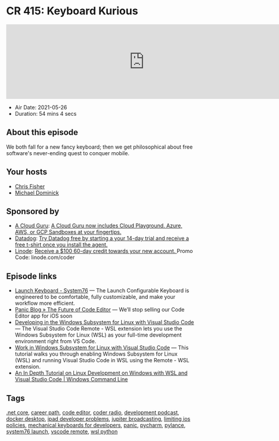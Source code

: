 # CR 415: Keyboard Kurious

<iframe src="https://player.fireside.fm/v2/MLf2ZzhC+JDDl5nXi?theme=dark" width="740" height="200" frameborder="0" scrolling="no"></iframe>

* Air Date: 2021-05-26
* Duration: 54 mins 4 secs

## About this episode

We both fall for a new fancy keyboard; then we get philosophical about free software's never-ending quest to conquer mobile.

## Your hosts
* [Chris Fisher](https://coder.show/hosts/chrislas)
* [Michael Dominick](https://coder.show/hosts/michael)

## Sponsored by

  * [A Cloud Guru](https://acloudguru.com): [A Cloud Guru now includes Cloud Playground. Azure, AWS, or GCP Sandboxes at your fingertips.](https://acloudguru.com)
  * [Datadog](http://datadog.com/coderradio): [Try Datadog free by starting a your 14-day trial and receive a free t-shirt once you install the agent.](http://datadog.com/coderradio)
  * [Linode](https://linode.com/coder): [Receive a $100 60-day credit towards your new account. ](https://linode.com/coder) Promo Code: linode.com/coder



## Episode links

  * [Launch Keyboard - System76](https://system76.com/accessories/launch "Launch Keyboard - System76") — The Launch Configurable Keyboard is engineered to be comfortable, fully customizable, and make your workflow more efficient.
  * [Panic Blog » The Future of Code Editor](https://panic.com/blog/the-future-of-code-editor/ "Panic Blog » The Future of Code Editor") — We’ll stop selling our Code Editor app for iOS soon
  * [Developing in the Windows Subsystem for Linux with Visual Studio Code](https://code.visualstudio.com/docs/remote/wsl "Developing in the Windows Subsystem for Linux with Visual Studio Code") — The Visual Studio Code Remote - WSL extension lets you use the Windows Subsystem for Linux (WSL) as your full-time development environment right from VS Code. 
  * [Work in Windows Subsystem for Linux with Visual Studio Code](https://code.visualstudio.com/docs/remote/wsl-tutorial "Work in Windows Subsystem for Linux with Visual Studio Code") — This tutorial walks you through enabling Windows Subsystem for Linux (WSL) and running Visual Studio Code in WSL using the Remote - WSL extension. 
  * [An In Depth Tutorial on Linux Development on Windows with WSL and Visual Studio Code | Windows Command Line](https://devblogs.microsoft.com/commandline/an-in-depth-tutorial-on-linux-development-on-windows-with-wsl-and-visual-studio-code/ "An In Depth Tutorial on Linux Development on Windows with WSL and Visual Studio Code | Windows Command Line")



## Tags

[.net core](https://coder.show/tags/.net%20core), [career path](https://coder.show/tags/career%20path), [code editor](https://coder.show/tags/code%20editor), [coder radio](https://coder.show/tags/coder%20radio), [development podcast](https://coder.show/tags/development%20podcast), [docker desktop](https://coder.show/tags/docker%20desktop), [ipad developer problems](https://coder.show/tags/ipad%20developer%20problems), [jupiter broadcasting](https://coder.show/tags/jupiter%20broadcasting), [limiting ios policies](https://coder.show/tags/limiting%20ios%20policies), [mechanical keyboards for developers](https://coder.show/tags/mechanical%20keyboards%20for%20developers), [panic](https://coder.show/tags/panic), [pycharm](https://coder.show/tags/pycharm), [pylance](https://coder.show/tags/pylance), [system76 launch](https://coder.show/tags/system76%20launch), [vscode remote](https://coder.show/tags/vscode%20remote), [wsl python](https://coder.show/tags/wsl%20python)